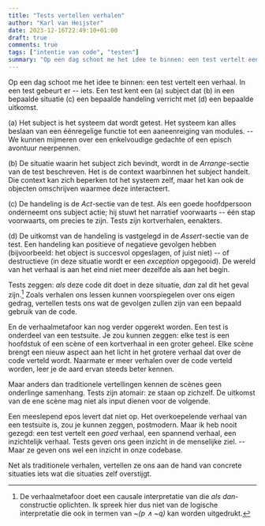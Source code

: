 ```yaml
---
title: "Tests vertellen verhalen"
author: "Karl van Heijster"
date: 2023-12-16T22:49:10+01:00
draft: true
comments: true
tags: ["intentie van code", "testen"]
summary: "Op een dag schoot me het idee te binnen: een test vertelt een verhaal. In een test gebeurt er -- iets. Een test kent een (a) subject dat (b) in een bepaalde situatie (c) een bepaalde handeling verricht met (d) een bepaalde uitkomst. (-- Ik heb nooit gezegd: een test vertelt een *goed* verhaal.)"
---
```


Op een dag schoot me het idee te binnen: een test vertelt een verhaal. In een test gebeurt er -- iets. Een test kent een (a) subject dat (b) in een bepaalde situatie (c) een bepaalde handeling verricht met (d) een bepaalde uitkomst.


(a) Het subject is het systeem dat wordt getest. Het systeem kan alles beslaan van een éénregelige functie tot een aaneenreiging van modules. -- We kunnen mijmeren over een enkelvoudige gedachte of een episch avontuur neerpennen. 


(b) De situatie waarin het subject zich bevindt, wordt in de *Arrange*-sectie van de test beschreven. Het is de context waarbinnen het subject handelt. Die context kan zich beperken tot het systeem zelf, maar het kan ook de objecten omschrijven waarmee deze interacteert.


(c) De handeling is de *Act*-sectie van de test. Als een goede hoofdpersoon onderneemt ons subject actie; hij stuwt het narratief voorwaarts -- één stap voorwaarts, om precies te zijn. Tests zijn kortverhalen, eenakters.


(d) De uitkomst van de handeling is vastgelegd in de *Assert*-sectie van de test. Een handeling kan positieve of negatieve gevolgen hebben (bijvoorbeeld: het object is succesvol opgeslagen, of juist niet) -- of destructieve (in deze situatie wordt er een *exception* opgegooid). De wereld van het verhaal is aan het eind niet meer dezelfde als aan het begin.


Tests zeggen: *als* deze code dit doet in deze situatie, *dan* zal dit het geval zijn.[^1] Zoals verhalen ons lessen kunnen voorspiegelen over ons eigen gedrag, vertellen tests ons wat de gevolgen zullen zijn van een bepaald gebruik van de code.


En de verhaalmetafoor kan nog verder opgerekt worden. Een test is onderdeel van een testsuite. Je zou kunnen zeggen: elke test is een hoofdstuk of een scène of een kortverhaal in een groter geheel. Elke scène brengt een nieuw aspect aan het licht in het grotere verhaal dat over de code verteld wordt. Naarmate er meer verhalen over de code verteld worden, leer je de aard ervan steeds beter kennen.


Maar anders dan traditionele vertellingen kennen de scènes geen onderlinge samenhang. Tests zijn atomair: ze staan op zichzelf. De uitkomst van de ene scène mag niet als input dienen voor de volgende. 


Een meeslepend epos levert dat niet op. Het overkoepelende verhaal van een testsuite is, zou je kunnen zeggen, postmodern. Maar ik heb nooit gezegd: een test vertelt een *goed* verhaal, een spannend verhaal, een inzichtelijk verhaal. Tests geven ons geen inzicht in de menselijke ziel. -- Maar ze geven ons wel een inzicht in onze codebase. 


Net als traditionele verhalen, vertellen ze ons aan de hand van concrete situaties iets wat die situaties zelf overstijgt.


[^1]: De verhaalmetafoor doet een causale interpretatie van die *als dan*-constructie oplichten. Ik spreek hier dus niet van de logische interpretatie die ook in termen van *~(p ∧ ~q)* kan worden uitgedrukt.
